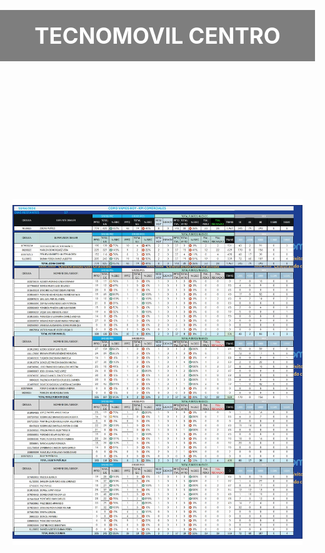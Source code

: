 
<html lang="es">
<head>
<meta charset="UTF-8">
<meta name="viewport" content="width=device-width, initial-scale=1.0">
<title>Imagen con Fondo, Margen y Título</title>
<style>
    body {
        margin: 0;
        padding: 0;
        background-image: url('fondo.jpg');
        background-size: cover;
        background-repeat: no-repeat;
        background-attachment: fixed;
    }
    .contenedor-titulo {
        text-align: center;
        margin-top: 10vh; /* Ajusta la posición vertical del título */
        padding: 20px; /* Añadimos un poco de espacio alrededor del título */
        background-color: rgba(0, 0, 0, 0.5); /* Fondo semitransparente */
    }
    h1 {
        font-size: 2.5em; /* Tamaño del título */
        color: white; /* Color del texto */
        margin: 0; /* Eliminamos el margen predeterminado del título */
    }
    .contenedor-imagen {
        text-align: center;
        margin-top: 5vh; /* Ajusta la posición vertical de la imagen */
        position: relative; /* Hacemos que el contenedor de la imagen sea relativo para posicionar el separador */
    }
    .contenedor-imagen img {
        max-width: calc(100% - 40px); /* Reducimos la anchura de la imagen en 40px (20px de margen a cada lado) */
        height: auto;
        margin: 20px; /* Mantenemos el margen de 20px en la parte superior e inferior */
        border-top: 10px solid white; /* Separador arriba de la imagen */
        border-bottom: 10px solid white; /* Separador abajo de la imagen */
    }
</style>
</head>
<body>
    <div class="contenedor-titulo">
        <h1>TECNOMOVIL CENTRO</h1>
    </div>
    <div class="contenedor-imagen">
        <img src="cv1004.jpg" alt="Imagen CV 1004">
    </div>
</body>
</html>
